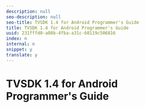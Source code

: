 ```yaml
---
description: null
seo-description: null
seo-title: TVSDK 1.4 for Android Programmer's Guide
title: TVSDK 1.4 for Android Programmer's Guide
uuid: 231fffd0-a08b-4fba-a31c-60119c506816
index: n
internal: n
snippet: y
translate: y
---
```


# TVSDK 1.4 for Android Programmer's Guide


